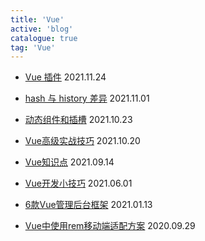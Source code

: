 ```yaml
---
title: 'Vue'
active: 'blog'
catalogue: true
tag: 'Vue'
---
```



- [Vue 插件](./libs/20211124) <Tag>2021.11.24</Tag>

- [hash 与 history 差异](./libs/20211101) <Tag>2021.11.01</Tag>

- [动态组件和插槽](./libs/20211023) <Tag>2021.10.23</Tag>

- [Vue高级实战技巧](./libs/20211020) <Tag>2021.10.20</Tag>

- [Vue知识点](./libs/20210914) <Tag>2021.09.14</Tag>

- [Vue开发小技巧](./libs/20210601) <Tag>2021.06.01</Tag>

- [6款Vue管理后台框架](./libs/20210113) <Tag>2021.01.13</Tag>

- [Vue中使用rem移动端适配方案](./libs/20200929) <Tag>2020.09.29</Tag>
